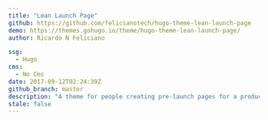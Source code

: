```yaml
---
title: "Lean Launch Page"
github: https://github.com/felicianotech/hugo-theme-lean-launch-page
demo: https://themes.gohugo.io/theme/hugo-theme-lean-launch-page/
author: Ricardo N Feliciano

ssg:
  - Hugo
cms:
  - No Cms
date: 2017-09-12T02:24:39Z
github_branch: master
description: "A theme for people creating pre-launch pages for a product or business. Allows you to have a landing page while collecting emails."
stale: false
---
```

